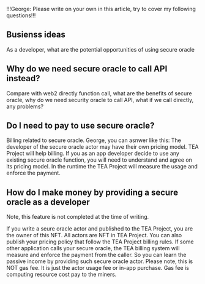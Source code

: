 !!!George: Please write on your own in this article, try to cover my following questions!!!

## Busienss ideas
As a developer, what are the potential opportunities of using secure oracle

## Why do we need secure oracle to call API instead?
Compare with web2 directly function call, what are the benefits of secure oracle, why do we need security oracle to call API, what if we call directly, any problems?

## Do I need to pay to use secure oracle?
Billing related to secure oracle. George, you can asnwer like this: The developer of the secure oracle actor may have their own pricing model. TEA Project will help billing. If you as an app developer decide to use any existing secure oracle function, you will need to understand and agree on its pricing model. In the runtime the TEA Project will measure the usage and enforce the payment.

## How do I make money by providing a secure oracle as a developer

Note, this feature is not completed at the time of writing. 

If you write a seure oracle actor and published to the TEA Project, you are the owner of this NFT. All actors are NFT in TEA Project. You can also publish your pricing policy that follow the TEA Project billing rules. If some other application calls your secure oracle, the TEA billing system will measure and enforce the payment from the caller. So you can learn the passive income by providing such secure oracle actor. Please note, this is NOT gas fee. It is just the actor usage fee or in-app purchase. Gas fee is computing resource cost pay to the miners.

